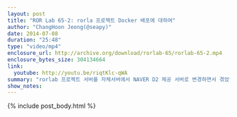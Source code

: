 ```yaml
---
layout: post
title: "ROR Lab 65-2: rorla 프로젝트 Docker 배포에 대하여"
author: "ChangHoon Jeong(@seapy)"
date: 2014-07-08
duration: "25:48"
type: "video/mp4"
enclosure_url: http://archive.org/download/rorlab-65/rorlab-65-2.mp4
enclosure_bytes_size: 304134664
link:
  youtube: http://youtu.be/riqtKlc-qWA
summary: "rorlab 프로젝트 서버를 자체서버에서 NAVER D2 제공 서버로 변경하면서 겪었던 이야기와 기본적인 Docker 배포방법 설명"
show_notes:
---
```


{% include post_body.html %}
